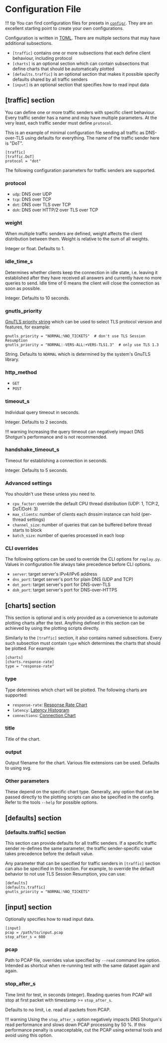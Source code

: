 # Configuration File

!!! tip
    You can find configuration files for presets in
    [`config/`](https://gitlab.nic.cz/knot/shotgun/-/tree/master/config).  They
    are an excellent starting point to create your own configurations.

Configuration is written in [TOML](https://toml.io/en/). There are multiple sections that may have additional subsections.

- `[traffic]` contains one or more subsections that each define client behaviour, including protocol
- `[charts]` is an optional section which can contain subsections that define charts that should be automatically plotted
- `[defaults.traffic]` is an optional section that makes it possible specify defaults shared by all traffic senders
- `[input]` is an optional section that specifies how to read input data

## [traffic] section

You can define one or more traffic senders with specific client behaviour. Every traffic sender has a name and may have multiple parameters. At the very least, each traffic sender must define `protocol`.

This is an example of minimal configuration file sending all traffic as DNS-over-TLS using defaults for everything. The name of the traffic sender here is "DoT".

```
[traffic]
[traffic.DoT]
protocol = "dot"
```

The following configuration parameters for traffic senders are supported.

### protocol

- `udp`: DNS over UDP
- `tcp`: DNS over TCP
- `dot`: DNS over TLS over TCP
- `doh`: DNS over HTTP/2 over TLS over TCP

### weight

When multiple traffic senders are defined, weight affects the client
distribution between them.  Weight is relative to the sum of all weights.

Integer or float. Defaults to 1.


### idle_time_s

Determines whether clients keep the connection in idle state, i.e. leaving it
established after they have received all answers and currently have no more
queries to send.  Idle time of 0 means the client will close the connection as
soon as possible.

Integer. Defaults to 10 seconds.

### gnutls_priority

[GnuTLS priority string](https://gnutls.org/manual/html_node/Priority-Strings.html)
which can be used to select TLS protocol version and features, for example:

```
gnutls_priority = "NORMAL:%NO_TICKETS"  # don't use TLS Session Resumption
gnutls_priority = "NORMAL:-VERS-ALL:+VERS-TLS1.3"  # only use TLS 1.3
```

String. Defaults to `NORMAL` which is determined by the system's GnuTLS library.

### http_method

- `GET`
- `POST`

### timeout_s

Individual query timeout in seconds.

Integer. Defaults to 2 seconds.

!!! warning
    Increasing the query timeout can negatively impact DNS Shotgun's
    performance and is not recommended.

### handshake_timeout_s

Timeout for establishing a connection in seconds.

Integer. Defaults to 5 seconds.

### Advanced settings

You shouldn't use these unless you need to.

- `cpu_factor`: override the default CPU thread distribution (UDP: 1, TCP:2, DoT/DoH: 3)
- `max_clients`: number of clients each dnssim instance can hold (per-thread settings)
- `channel_size`: number of queries that can be buffered before thread starts to block
- `batch_size`: number of queries processed in each loop

### CLI overrides

The following options can be used to override the CLI options for `replay.py`.
Values in configuration file always take precedence before CLI options.

- `server`: target server's IPv4/IPv6 address
- `dns_port`: target server's port for plain DNS (UDP and TCP)
- `dot_port`: target server's port for DNS-over-TLS
- `doh_port`: target server's port for DNS-over-HTTPS

## [charts] section

This section is optional and is only provided as a convenience to automate
plotting charts after the test. Anything defined in this section can be
achieved by using the plotting scripts directly.

Similarly to the `[traffic]` section, it also contains named subsections. Every
such subsection must contain `type` which determines the charts that should be
plotted. For example:

```
[charts]
[charts.response-rate]
type = "response-rate"
```

### type

Type determines which chart will be plotted. The following charts are supported:

- `response-rate`: [Response Rate Chart](response-rate-chart.md)
- `latency`: [Latency Histogram](latency-histogram.md)
- `connections`: [Connection Chart](connection-chart.md)

### title

Title of the chart.

### output

Output filename for the chart. Various file extensions can be used. Defaults to using svg.

### Other parameters

These depend on the specific chart type. Generally, any option that can be
passed directly to the plotting scripts can also be specified in the config.
Refer to the tools `--help` for possible options.

## [defaults] section

### [defaults.traffic] section

This section can provide defaults for all traffic senders. If a specific
traffic sender re-defines the same parameter, the traffic sender-specific value
takes precedence before the default value.

Any parameter that can be specified for traffic senders in `[traffic]` section
can also be specified in this section. For example, to override the default
behavior to not use TLS Session Resumption, you can use:

```
[defaults]
[defaults.traffic]
gnutls_priority = "NORMAL:%NO_TICKETS"
```

## [input] section

Optionally specifies how to read input data.

```
[input]
pcap = /path/to/input.pcap
stop_after_s = 600
```

### pcap

Path to PCAP file, overrides value specified by `--read` command line option.
Intended as shortcut when re-running test with the same dataset again and again.

### stop_after_s

Time limit for test, in seconds (integer).
Reading queries from PCAP will stop at first packet with timestamp >= `stop_after_s`.

Defaults to no limit, i.e. read all packets from PCAP.

!!! warning
    Using the `stop_after_s` option negatively impacts DNS Shotgun's read
    performance and slows down PCAP processing by 50 %. If this performance
    penalty is unacceptable, cut the PCAP using external tools and avoid using
    this option.
